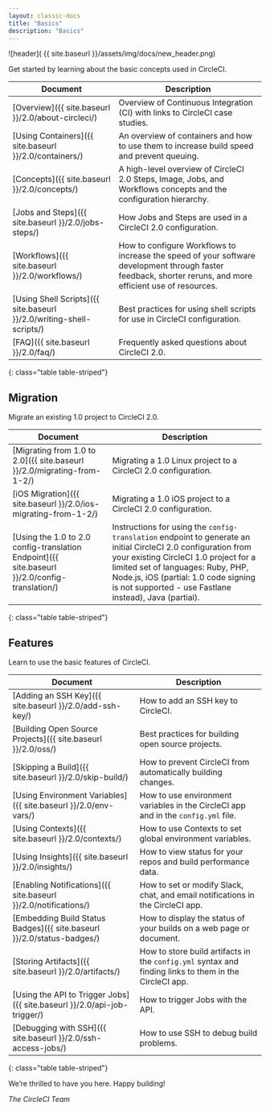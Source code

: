 ```yaml
---
layout: classic-docs
title: "Basics"
description: "Basics"
---
```

![header]( {{ site.baseurl }}/assets/img/docs/new_header.png)

Get started by learning about the basic concepts used in CircleCI.

Document | Description
----|----------
[Overview]({{ site.baseurl }}/2.0/about-circleci/) | Overview of Continuous Integration (CI) with links to CircleCI case studies.
[Using Containers]({{ site.baseurl }}/2.0/containers/) | An overview of containers and how to use them to increase build speed and prevent queuing.
[Concepts]({{ site.baseurl }}/2.0/concepts/) | A high-level overview of CircleCI 2.0 Steps, Image, Jobs, and Workflows concepts and the configuration hierarchy.
[Jobs and Steps]({{ site.baseurl }}/2.0/jobs-steps/) | How Jobs and Steps are used in a CircleCI 2.0 configuration.
[Workflows]({{ site.baseurl }}/2.0/workflows/) | How to configure Workflows to increase the speed of your software development through faster feedback, shorter reruns, and more efficient use of resources.
[Using Shell Scripts]({{ site.baseurl }}/2.0/writing-shell-scripts/) | Best practices for using shell scripts for use in CircleCI configuration.
[FAQ]({{ site.baseurl }}/2.0/faq/) | Frequently asked questions about CircleCI 2.0.
{: class="table table-striped"}

## Migration

Migrate an existing 1.0 project to CircleCI 2.0.

Document | Description
----|----------
[Migrating from 1.0 to 2.0]({{ site.baseurl }}/2.0/migrating-from-1-2/) | Migrating a 1.0 Linux project to a CircleCI 2.0 configuration.
[iOS Migration]({{ site.baseurl }}/2.0/ios-migrating-from-1-2/) | Migrating a 1.0 iOS project to a CircleCI 2.0 configuration.
[Using the 1.0 to 2.0 config-translation Endpoint]({{ site.baseurl }}/2.0/config-translation/) | Instructions for using the `config-translation` endpoint to generate an initial CircleCI 2.0 configuration from your existing CircleCI 1.0 project for a limited set of languages: Ruby, PHP, Node.js, iOS (partial: 1.0 code signing is not supported - use Fastlane instead), Java (partial).
{: class="table table-striped"}

## Features

Learn to use the basic features of CircleCI.

Document | Description
----|----------
[Adding an SSH Key]({{ site.baseurl }}/2.0/add-ssh-key/) | How to add an SSH key to CircleCI.
[Building Open Source Projects]({{ site.baseurl }}/2.0/oss/) | Best practices for building open source projects.
[Skipping a Build]({{ site.baseurl }}/2.0/skip-build/) | How to prevent CircleCI from automatically building changes.
[Using Environment Variables]({{ site.baseurl }}/2.0/env-vars/) | How to use environment variables in the CircleCI app and in the `config.yml` file.
[Using Contexts]({{ site.baseurl }}/2.0/contexts/) | How to use Contexts to set global environment variables.
[Using Insights]({{ site.baseurl }}/2.0/insights/) | How to view status for your repos and build performance data.
[Enabling Notifications]({{ site.baseurl }}/2.0/notifications/) | How to set or modify Slack, chat, and email notifications in the CircleCI app.
[Embedding Build Status Badges]({{ site.baseurl }}/2.0/status-badges/) | How to display the status of your builds on a web page or document.
[Storing Artifacts]({{ site.baseurl }}/2.0/artifacts/) | How to store build artifacts in the `config.yml` syntax and finding links to them in the CircleCI app.
[Using the API to Trigger Jobs]({{ site.baseurl }}/2.0/api-job-trigger/) | How to trigger Jobs with the API.
[Debugging with SSH]({{ site.baseurl }}/2.0/ssh-access-jobs/) | How to use SSH to debug build problems.
{: class="table table-striped"}

We’re thrilled to have you here. Happy building!

_The CircleCI Team_
